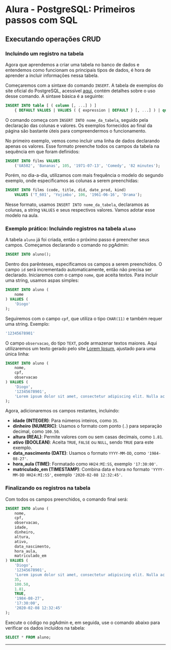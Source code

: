 # Alura - PostgreSQL: Primeiros passos com SQL

## Executando operações CRUD

### Incluindo um registro na tabela

Agora que aprendemos a criar uma tabela no banco de dados e entendemos como funcionam os principais tipos de dados, é hora de aprender a incluir informações nessa tabela.

Começaremos com a sintaxe do comando `INSERT`. A tabela de exemplos do site oficial do PostgreSQL, acessível [aqui](https://www.postgresql.org/docs/current/sql-insert.html), contém detalhes sobre o uso desse comando. A sintaxe básica é a seguinte:

```sql
INSERT INTO table [ ( column [, ...] ) ]
    { DEFAULT VALUES | VALUES ( { expression | DEFAULT } [, ...] ) | query }
```

O comando começa com `INSERT INTO nome_da_tabela`, seguido pela declaração das colunas e valores. Os exemplos fornecidos ao final da página são bastante úteis para compreendermos o funcionamento.

No primeiro exemplo, vemos como incluir uma linha de dados declarando apenas os valores. Esse formato preenche todos os campos da tabela na sequência em que foram definidos:

```sql
INSERT INTO films VALUES
    ('UA502', 'Bananas', 105, '1971-07-13', 'Comedy', '82 minutes');
```

Porém, no dia-a-dia, utilizamos com mais frequência o modelo do segundo exemplo, onde especificamos as colunas a serem preenchidas:

```sql
INSERT INTO films (code, title, did, date_prod, kind)
    VALUES ('T_601', 'Yojimbo', 106, '1961-06-16', 'Drama');
```

Nesse formato, usamos `INSERT INTO nome_da_tabela`, declaramos as colunas, a string `VALUES` e seus respectivos valores. Vamos adotar esse modelo na aula.

### Exemplo prático: Incluindo registros na tabela `aluno`

A tabela `aluno` já foi criada, então o próximo passo é preencher seus campos. Começamos declarando o comando no pgAdmin:

```sql
INSERT INTO aluno();
```

Dentro dos parênteses, especificamos os campos a serem preenchidos. O campo `id` será incrementado automaticamente, então não precisa ser declarado. Iniciaremos com o campo `nome`, que aceita textos. Para incluir uma string, usamos aspas simples:

```sql
INSERT INTO aluno (
    nome
) VALUES (
    'Diogo'
);
```

Seguiremos com o campo `cpf`, que utiliza o tipo `CHAR(11)` e também requer uma string. Exemplo:

```sql
'12345678901'
```

O campo `observacao`, do tipo `TEXT`, pode armazenar textos maiores. Aqui utilizaremos um texto gerado pelo site [Lorem Ipsum](https://lipsum.com/), ajustado para uma única linha:

```sql
INSERT INTO aluno (
    nome,
    cpf,
    observacao
) VALUES (
    'Diogo',
    '12345678901',
    'Lorem ipsum dolor sit amet, consectetur adipiscing elit. Nulla ac dui et nisl vestibulum consequat. Integer vitae magna egestas, finibus libero dapibus, maximus magna. Fusce suscipit mi ut dui vestibulum, non vehicula felis fringilla.'
);
```

Agora, adicionaremos os campos restantes, incluindo:

- **idade (INTEGER)**: Para números inteiros, como `35`.
- **dinheiro (NUMERIC)**: Usamos o formato com ponto (`.`) para separação decimal, como `100.50`.
- **altura (REAL)**: Permite valores com ou sem casas decimais, como `1.81`.
- **ativo (BOOLEAN)**: Aceita `TRUE`, `FALSE` ou `NULL`, sendo `TRUE` para este exemplo.
- **data_nascimento (DATE)**: Usamos o formato `YYYY-MM-DD`, como `'1984-08-27'`.
- **hora_aula (TIME)**: Formatado como `HH24:MI:SS`, exemplo `'17:30:00'`.
- **matriculado_em (TIMESTAMP)**: Combina data e hora no formato `'YYYY-MM-DD HH24:MI:SS'`, exemplo `'2020-02-08 12:32:45'`.

### Finalizando os registros na tabela

Com todos os campos preenchidos, o comando final será:

```sql
INSERT INTO aluno (
    nome,
    cpf,
    observacao,
    idade,
    dinheiro,
    altura,
    ativo,
    data_nascimento,
    hora_aula,
    matriculado_em
) VALUES (
    'Diogo',
    '12345678901',
    'Lorem ipsum dolor sit amet, consectetur adipiscing elit. Nulla ac dui et nisl vestibulum consequat. Integer vitae magna egestas, finibus libero dapibus, maximus magna. Fusce suscipit mi ut dui vestibulum, non vehicula felis fringilla.',
    35,
    100.50,
    1.81,
    TRUE,
    '1984-08-27',
    '17:30:00',
    '2020-02-08 12:32:45'
);
```

Execute o código no pgAdmin e, em seguida, use o comando abaixo para verificar os dados incluídos na tabela:

```sql
SELECT * FROM aluno;
```

---
